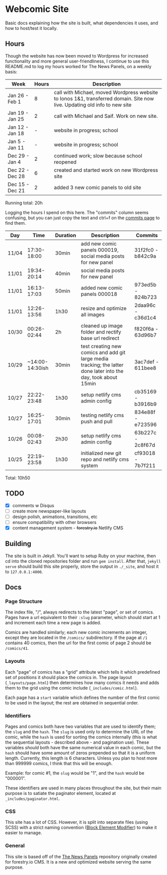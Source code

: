 # Webcomic Site

Basic docs explaining how the site is built, what dependencies it uses, and how to host/test it locally.

## Hours

Though the website has now been moved to Wordpress for increased functionality and more general user-friendliness, I continue to use this README.md to log my hours worked for The News Panels, on a weekly basis:

| Week | Hours | Description |
|------|-------|-------------|
| Jan 26 - Feb 1 | 8 | call with Michael, moved Wordpress website to Ionos 1&1, transferred domain. Site now live. Updating old info to new site|
| Jan 19 - Jan 25 | 2 | call with Michael and Saif. Work on new site. |
| Jan 12 - Jan 18 | - | website in progress; school |
| Jan 5 - Jan 11 | - | website in progress; school |
| Dec 29 - Jan 4 | 2 | continued work; slow because school reopened |
| Dec 22 - Dec 28 | 6 | created and started work on new Wordpress site |
| Dec 15 - Dec 21 | 2 | added 3 new comic panels to old site |

Running total: 20h


Logging the hours I spend on this here. The "commits" column seems confusing, but you can just copy the text and ctrl+f on the [commits page](../../commits/master) to find them.

| Day | Time | Duration | Description | Commits |
|-----|------|----------|-------------|---------| 
| 11/04 | 17:30-18:00 | 30min | add new comic panels 000019, social media posts for new panel | 31f2fc0 - b842c9a |
| 11/01 | 19:34-20:14 | 40min | social media posts for new panel | |
| 11/01 | 16:13-17:03 | 50min | added new comic panels 000018 | 973ed5b - 824b723 |
| 11/01 | 12:26-13:56 | 1h30 | resize and optimize all images | 2daa96c - c36d1c4 |
| 10/30 | 00:26-02:44 | 2h | cleaned up image folder and rectify base url redirect | f820f6a - 63d96b7 |
| 10/29 | ~14:00-14:30ish | 30min | test creating new comics and add git large media tracking; the latter done later into the day, took about 15min | 3ac7def - 611bee8 |
| 10/27 | 22:22-23:48 | 1h30 | setup netlify cms admin config | cb35169 - b3916b9 |
| 10/27 | 16:25-17:01 | 30min | testing netlify cms push and pull | 834e88f - e723596 |
| 10/26 | 00:08-02:43 | 2h30 | setup netlify cms admin config | 63b227c - 2c8f67d |
| 10/25 | 22:19-23:58 | 1h30  | initialized new git repo and netlify cms system | cf93018 - 7b7f211 |

Total: 10h50

## TODO

- [x] comments w Disqus
- [ ] create more newspaper-like layouts
- [ ] design polish, animations, transitions, etc
- [ ] ensure compatibility with other browsers
- [x] content management system - ~~forestry.io~~ Netlify CMS

## Building

The site is built in Jekyll. You'll want to setup Ruby on your machine, then cd into the cloned repositories folder and run `gem install`. After that, `jekyll serve` should build this site properly, store the output in `./_site`, and host it to `127.0.0.1:4000`.

## Docs

### Page Structure

The index file, "/", always redirects to the latest "page", or set of comics. Pages have a url equivalent to their `:slug` parameter, which should start at 1 and increment each time a new page is added.

Comics are handled similarly; each new comic increments an integer, except they are located in the `/comics/` subdirectory. If the page at `/1` contains 40 comics, then the url for the first comic of page 2 should be `/comics/41`.

### Layouts

Each "page" of comics has a "grid" attribute which tells it which predefined set of positions it should place the comics in. The page layout (`_layouts/page.html`) then determines how many comics it needs and adds them to the grid using the comic include (`_includes/comic.html`).

Each page has a `start` variable which defines the number of the first comic to be used in the layout; the rest are obtained in sequential order.

### Identifiers

Pages and comics both have two variables that are used to identify them; the `slug` and the `hash`. The `slug` is used only to determine the URL of the comic, while the `hash` is used for sorting the comics internally (this is what the sequential layouts - described above - and pagination use). These variables _should_ both have the same numerical value in each comic, but the `hash` should have some amount of zeros prepended so that it is a uniform length. Currently, this length is 6 characters. Unless you plan to host more than 999999 comics, I think that this will be enough.

Example: for comic #1, the `slug` would be "1", and the `hash` would be "000001".

These identifiers are used in many places throughout the site, but their main purpose is to satiate the paginator element, located at `_includes/paginator.html`.

### CSS

This site has a lot of CSS. However, it is split into separate files (using SCSS) with a strict naming convention ([Block Element Modifier](http://getbem.com/naming/)) to make it easier to manage.

### General
This site is based off of the [The News Panels](https://github.com/pravinmb/TheNewsPanels) repository originally created for forestry.io CMS. It is a new and optimized website serving the same purpose.
